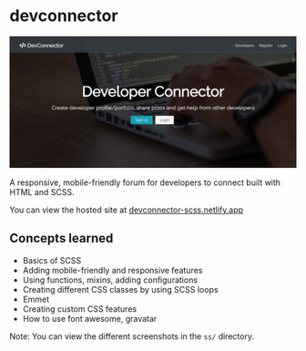 # devconnector

![index](ss/index.jpg)

A responsive, mobile-friendly forum for developers to connect built with HTML and SCSS. 

You can view the hosted site at [devconnector-scss.netlify.app](https://devconnector-scss.netlify.app)

## Concepts learned

- Basics of SCSS
- Adding mobile-friendly and responsive features
- Using functions, mixins, adding configurations
- Creating different CSS classes by using SCSS loops
- Emmet
- Creating custom CSS features
- How to use font awesome, gravatar

Note: You can view the different screenshots in the `ss/` directory.
